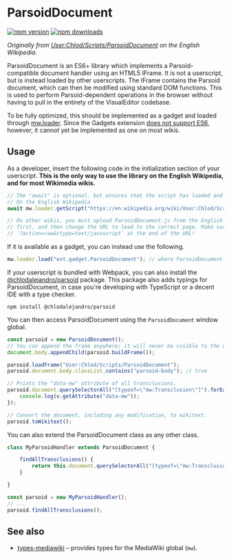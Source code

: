 # ParsoidDocument
[![npm version](https://img.shields.io/npm/v/@chlodalejandro/parsoid.svg?style=flat-square)](https://www.npmjs.org/package/@chlodalejandro/parsoid)
[![npm downloads](https://img.shields.io/npm/dm/@chlodalejandro/parsoid.svg?style=flat-square)](http://npm-stat.com/charts.html?package=@chlodalejandro/parsoid)

*Originally from [User:Chlod/Scripts/ParsoidDocument](https://en.wikipedia.org/wiki/User:Chlod/Scripts/ParsoidDocument) on the English Wikipedia.*

ParsoidDocument is an ES6+ library which implements a Parsoid-compatible document handler using an HTML5 IFrame. It is not a userscript, but is instead loaded by other userscripts. The IFrame contains the Parsoid document, which can then be modified using standard DOM functions. This is used to perform Parsoid-dependent operations in the browser without having to pull in the entirety of the VisualEditor codebase.

To be fully optimized, this should be implemented as a gadget and loaded through [mw.loader](https://doc.wikimedia.org/mediawiki-core/master/js/#!/api/mw.loader). Since the Gadgets extension [does not support ES6](https://phabricator.wikimedia.org/T75714), however, it cannot yet be implemented as one on most wikis.

## Usage
As a developer, insert the following code in the initialization section of your userscript. **This is the only way to use the library on the English Wikipedia, and for most Wikimedia wikis.**
```js
// The "await" is optional, but ensures that the script has loaded and run before proceeding.
// On the English Wikipedia
await mw.loader.getScript("https://en.wikipedia.org/wiki/User:Chlod/Scripts/ParsoidDocument.js?action=raw&ctype=text/javascript");

// On other wikis, you must upload ParsoidDocument.js from the English Wikipedia or this repository
// first, and then change the URL to lead to the correct page. Make sure to keep the
// `?action=raw&ctype=text/javascript` at the end of the URL!
```

If it is available as a gadget, you can instead use the following.
```js
mw.loader.load("ext.gadget.ParsoidDocument"); // where ParsoidDocument is the ID of the gadget.
```

If your userscript is bundled with Webpack, you can also install the [@chlodalejandro/parsoid](https://npmjs.com/package/@chlodalejandro/parsoid) package. This package also adds typings for ParsoidDocument, in case you're developing with TypeScript or a decent IDE with a type checker.
```shell
npm install @chlodalejandro/parsoid
```

You can then access ParsoidDocument using the `ParsoidDocument` window global.
```js
const parsoid = new ParsoidDocument();
// You can append the frame anywhere; it will never be visible to the user.
document.body.appendChild(parsoid.buildFrame());

parsoid.loadFrame("User:Chlod/Scripts/ParsoidDocument");
parsoid.document.body.classList.contains("parsoid-body"); // true

// Prints the "data-mw" attribute of all transclusions.
parsoid.document.querySelectorAll("[typeof=\"mw:Transclusion\"]").forEach(v => {
    console.log(v.getAttribute("data-mw"));
});

// Convert the document, including any modification, to wikitext.
parsoid.toWikitext();
```

You can also extend the ParsoidDocument class as any other class.
```js
class MyParsoidHandler extends ParsoidDocument {

    findAllTransclusions() {
        return this.document.querySelectorAll("[typeof=\"mw:Transclusion\"]");
    }

}

const parsoid = new MyParsoidHandler();
// ...
parsoid.findAllTransclusions();
```
## See also
* [types-mediawiki](https://github.com/wikimedia-gadgets/types-mediawiki) – provides types for the MediaWiki global (`mw`).